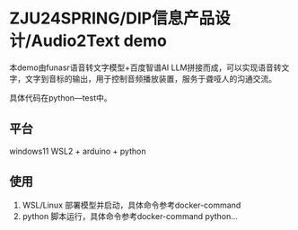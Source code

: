 # ZJU24SPRING/DIP信息产品设计/Audio2Text demo

本demo由funasr语音转文字模型+百度智谱AI LLM拼接而成，可以实现语音转文字，文字到音标的输出，用于控制音频播放装置，服务于聋哑人的沟通交流。

具体代码在python—test中。

## 平台
windows11 WSL2 + arduino + python

## 使用
1. WSL/Linux 部署模型并启动，具体命令参考docker-command
2. python 脚本运行，具体命令参考docker-command python...
